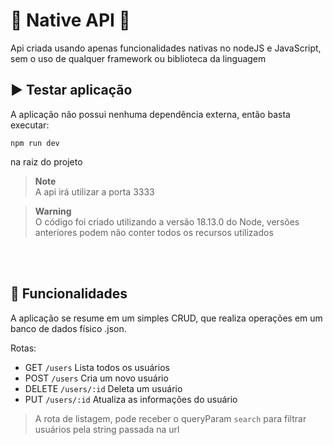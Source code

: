 # 👾 Native API 👾

Api criada usando apenas funcionalidades nativas no nodeJS e JavaScript, sem o uso de qualquer framework ou biblioteca da linguagem

## ▶️ Testar aplicação
A aplicação não possui nenhuma dependência externa, então basta executar:
```
npm run dev
```
na raiz do projeto

>**Note**   
>A api irá utilizar a porta 3333

>**Warning**   
> O código foi criado utilizando a versão 18.13.0 do Node, versões anteriores podem não conter todos os recursos utilizados
   
<br />
<br />

## 💠 Funcionalidades
A aplicação se resume em um simples CRUD, que realiza operações em um banco de dados físico .json.

Rotas:
- GET ```/users``` Lista todos os usuários
- POST ```/users``` Cria um novo usuário
- DELETE ```/users/:id``` Deleta um usuário
- PUT ```/users/:id``` Atualiza as informações do usuário

> A rota de listagem, pode receber o queryParam ```search``` para filtrar usuários pela string passada na url
